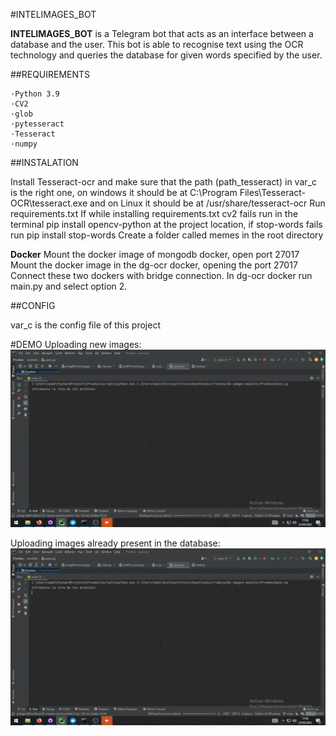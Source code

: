#INTELIMAGES_BOT

**INTELIMAGES_BOT** is a Telegram bot that acts as an interface between a database and the user. This bot is able to recognise text
using the OCR technology and queries the database for given words specified by the user.

##REQUIREMENTS

    ·Python 3.9
    ·CV2
    ·glob
    ·pytesseract
    ·Tesseract
    ·numpy
    

##INSTALATION

Install Tesseract-ocr and make sure that the path (path_tesseract) in var_c is the right one, on windows it should be at C:\\Program Files\\Tesseract-OCR\\tesseract.exe and on Linux it should be at /usr/share/tesseract-ocr
Run requirements.txt
If while installing requirements.txt cv2 fails run in the terminal pip install opencv-python at the project location, if stop-words fails run pip install stop-words
Create a folder called memes in the root directory

**Docker**
Mount the docker image of mongodb docker, open port 27017
Mount the docker image in the dg-ocr docker, opening the port 27017
Connect these two dockers with bridge connection.
In dg-ocr docker run main.py and select option 2.


##CONFIG

var_c is the config file of this project

#DEMO
Uploading new images:
![](resourcesREADME/introducir.gif)

Uploading images already present in the database:
![](resourcesREADME/introducirfallido.gif)


